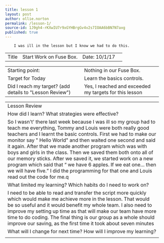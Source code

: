 ```yaml
---
title: lesson 1
layout: post
author: ollie.norton
permalink: /lesson-1/
source-id: 1J9gh4-rKXwIU7r9xGYHBrgGv4v2s7IOAA6bBN7N7axg
published: true
---
```

        I was ill in the lesson but I know we had to do this.

<table>
  <tr>
    <td>Title</td>
    <td>Start Work on Fuse Box.</td>
    <td>Date: 10/1/17</td>
    <td></td>
  </tr>
</table>


<table>
  <tr>
    <td>Starting point:</td>
    <td>Nothing in our Fuse Box.</td>
  </tr>
  <tr>
    <td>Target for Today</td>
    <td>Learn the basics controls.</td>
  </tr>
  <tr>
    <td>Did I reach my target? 
(add details to "Lesson Review")</td>
    <td> Yes, I reached and exceeded my targets for this lesson</td>
  </tr>
</table>


<table>
  <tr>
    <td>Lesson Review</td>
  </tr>
  <tr>
    <td>How did I learn? What strategies were effective? </td>
  </tr>
  <tr>
    <td>So I wasn't' there last week because I was ill so my group had to teach me everything, Tommy and Louis were both really good teachers and I learnt the basic controls. First we had to make our monitor say " Hello World" and then waited one second and said it again. After that we made another program which was with boys and girls in the class. Then we saved them both onto all of our memory sticks. After we saved it, we started work on a new program which said that “ we have 6 apples. If we eat one… then we will have five.” I did the programming for that one and Louis read out the code for me.q</td>
  </tr>
  <tr>
    <td>What limited my learning? Which habits do I need to work on? </td>
  </tr>
  <tr>
    <td>I need to be able to read and transfer the script more quickly which would make me achieve more in the lesson. That would be so useful and it would benefit my whole team. I also need to improve my setting up time as that will make our team have more time to do coding. The final thing is our group as a whole should improve our saving, as the first time it took about seven minutes </td>
  </tr>
  <tr>
    <td>What will I change for next time? How will I improve my learning?</td>
  </tr>
  <tr>
    <td></td>
  </tr>
</table>


